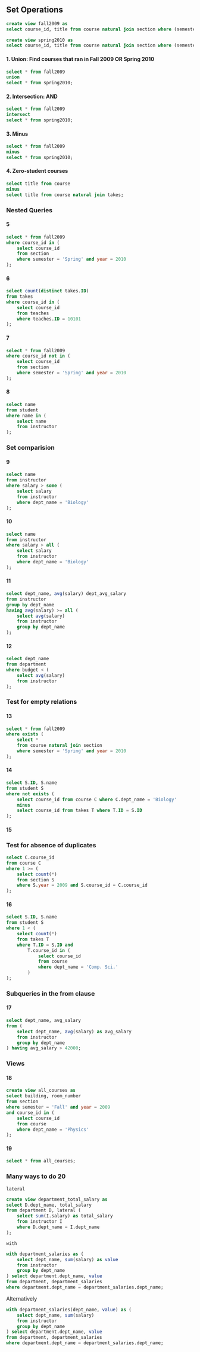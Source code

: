 ## Set Operations

```sql
create view fall2009 as
select course_id, title from course natural join section where (semester='Fall' and year=2009);

create view spring2010 as
select course_id, title from course natural join section where (semester='Spring' and year=2010);
```

#### 1. Union: Find courses that ran in Fall 2009 OR Spring 2010
```sql
select * from fall2009 
union
select * from spring2010;
```

#### 2. Intersection: AND
```sql
select * from fall2009 
intersect
select * from spring2010;
```

#### 3. Minus
```sql
select * from fall2009 
minus
select * from spring2010;
```

#### 4. Zero-student courses
```sql
select title from course
minus
select title from course natural join takes;
```


### Nested Queries

#### 5

```sql
select * from fall2009
where course_id in (
    select course_id
    from section
    where semester = 'Spring' and year = 2010
);
```

#### 6

```sql
select count(distinct takes.ID)
from takes
where course_id in (
    select course_id
    from teaches
    where teaches.ID = 10101
);
```

#### 7

```sql
select * from fall2009 
where course_id not in (
    select course_id
    from section
    where semester = 'Spring' and year = 2010
);
```

#### 8

```sql
select name
from student 
where name in (
    select name
    from instructor
);
```

### Set comparision

#### 9

```sql
select name
from instructor
where salary > some (
    select salary
    from instructor
    where dept_name = 'Biology'
);
```

#### 10 

```sql
select name
from instructor
where salary > all (
    select salary
    from instructor
    where dept_name = 'Biology'
);
```

#### 11

```sql
select dept_name, avg(salary) dept_avg_salary
from instructor
group by dept_name
having avg(salary) >= all (
    select avg(salary)
    from instructor
    group by dept_name
);
```

#### 12

```sql
select dept_name
from department
where budget < (
    select avg(salary)
    from instructor
);
```

### Test for empty relations

#### 13

```sql
select * from fall2009
where exists (
    select *
    from course natural join section
    where semester = 'Spring' and year = 2010
);
```

#### 14

```sql
select S.ID, S.name
from student S
where not exists (
    select course_id from course C where C.dept_name = 'Biology'
    minus
    select course_id from takes T where T.ID = S.ID
);
```

#### 15

### Test for absence of duplicates

```sql
select C.course_id
from course C
where 1 >= (
    select count(*)
    from section S
    where S.year = 2009 and S.course_id = C.course_id
);
```

#### 16

```sql
select S.ID, S.name
from student S
where 1 < (
    select count(*)
    from takes T
    where T.ID = S.ID and 
        T.course_id in (
            select course_id 
            from course
            where dept_name = 'Comp. Sci.'
        )
);
```

### Subqueries in the from clause

#### 17

```sql
select dept_name, avg_salary
from (
    select dept_name, avg(salary) as avg_salary
    from instructor
    group by dept_name
) having avg_salary > 42000;
```

### Views

#### 18

```sql
create view all_courses as 
select building, room_number
from section
where semester = 'Fall' and year = 2009
and course_id in (
    select course_id
    from course
    where dept_name = 'Physics'
);
```

#### 19

```sql
select * from all_courses;
```

### Many ways to do 20

`lateral`
```sql
create view department_total_salary as
select D.dept_name, total_salary
from department D, lateral (
    select sum(I.salary) as total_salary
    from instructor I
    where D.dept_name = I.dept_name
);
```

`with`
```sql
with department_salaries as (
    select dept_name, sum(salary) as value
    from instructor
    group by dept_name
) select department.dept_name, value
from department, department_salaries
where department.dept_name = department_salaries.dept_name;
```

Alternatively
```sql
with department_salaries(dept_name, value) as (
    select dept_name, sum(salary)
    from instructor
    group by dept_name
) select department.dept_name, value
from department, department_salaries
where department.dept_name = department_salaries.dept_name;
```